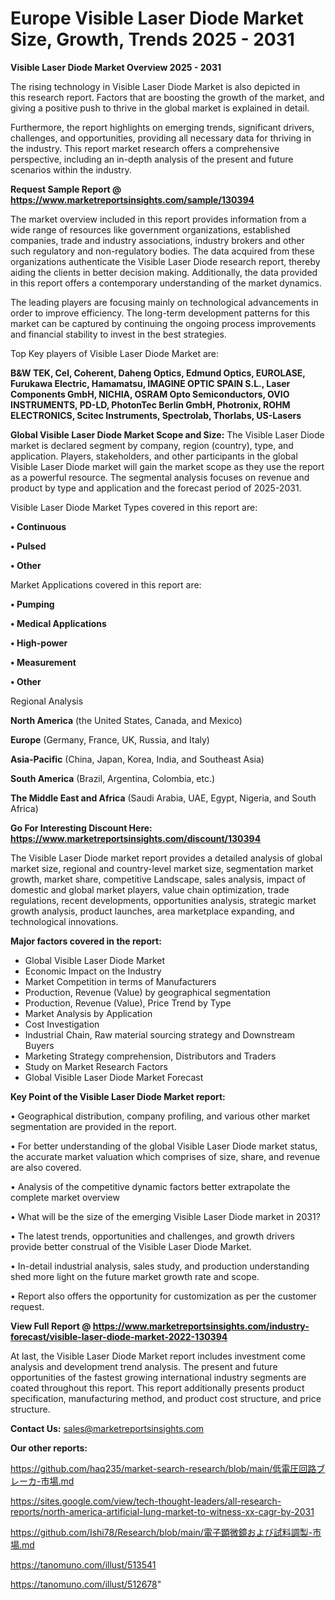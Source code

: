 # Europe Visible Laser Diode Market Size, Growth, Trends 2025 - 2031

<Strong> Visible Laser Diode Market Overview 2025 - 2031</strong>

The rising technology in Visible Laser Diode Market is also depicted in this research report. Factors that are boosting the growth of the market, and giving a positive push to thrive in the global market is explained in detail.

Furthermore, the report highlights on emerging trends, significant drivers, challenges, and opportunities, providing all necessary data for thriving in the industry. This report market research offers a comprehensive perspective, including an in-depth analysis of the present and future scenarios within the industry.

<strong>Request Sample Report @ <a href=https://www.marketreportsinsights.com/sample/130394>https://www.marketreportsinsights.com/sample/130394</a></strong>

The market overview included in this report provides information from a wide range of resources like government organizations, established companies, trade and industry associations, industry brokers and other such regulatory and non-regulatory bodies. The data acquired from these organizations authenticate the Visible Laser Diode research report, thereby aiding the clients in better decision making. Additionally, the data provided in this report offers a contemporary understanding of the market dynamics.

The leading players are focusing mainly on technological advancements in order to improve efficiency. The long-term development patterns for this market can be captured by continuing the ongoing process improvements and financial stability to invest in the best strategies.

Top Key players of Visible Laser Diode Market are:

<strong>B&W TEK, Cel, Coherent, Daheng Optics, Edmund Optics, EUROLASE, Furukawa Electric, Hamamatsu, IMAGINE OPTIC SPAIN S.L., Laser Components GmbH, NICHIA, OSRAM Opto Semiconductors, OVIO INSTRUMENTS, PD-LD, PhotonTec Berlin GmbH, Photronix, ROHM ELECTRONICS, Scitec Instruments, Spectrolab, Thorlabs, US-Lasers</strong>

<strong><b>Global Visible Laser Diode Market Scope and Size:</b></strong>
The Visible Laser Diode market is declared segment by company, region (country), type, and application. Players, stakeholders, and other participants in the global Visible Laser Diode market will gain the market scope as they use the report as a powerful resource. The segmental analysis focuses on revenue and product by type and application and the forecast period of 2025-2031.

Visible Laser Diode Market Types covered in this report are:

<strong>• Continuous

• Pulsed

• Other</strong>

Market Applications covered in this report are:

<strong>• Pumping

• Medical Applications

• High-power

• Measurement

• Other</strong> 

Regional Analysis

<strong>North America</strong> (the United States, Canada, and Mexico)

<strong>Europe</strong> (Germany, France, UK, Russia, and Italy)

<strong>Asia-Pacific</strong> (China, Japan, Korea, India, and Southeast Asia)

<strong>South America</strong> (Brazil, Argentina, Colombia, etc.)

<strong>The Middle East and Africa</strong> (Saudi Arabia, UAE, Egypt, Nigeria, and South Africa)

<strong>Go For Interesting Discount Here: <a href=https://www.marketreportsinsights.com/discount/130394>https://www.marketreportsinsights.com/discount/130394</a></strong>

The Visible Laser Diode market report provides a detailed analysis of global market size, regional and country-level market size, segmentation market growth, market share, competitive Landscape, sales analysis, impact of domestic and global market players, value chain optimization, trade regulations, recent developments, opportunities analysis, strategic market growth analysis, product launches, area marketplace expanding, and technological innovations.

<strong><b>Major factors covered in the report:</b></strong>
<ul>
  <li>Global Visible Laser Diode Market </li>
  <li>Economic Impact on the Industry</li>
  <li>Market Competition in terms of Manufacturers</li>
  <li>Production, Revenue (Value) by geographical segmentation</li>
  <li>Production, Revenue (Value), Price Trend by Type</li>
  <li>Market Analysis by Application</li>
  <li>Cost Investigation</li>
  <li>Industrial Chain, Raw material sourcing strategy and Downstream Buyers</li>
  <li>Marketing Strategy comprehension, Distributors and Traders</li>
  <li>Study on Market Research Factors</li>
  <li>Global Visible Laser Diode Market Forecast</li>
</ul>

<strong><b>Key Point of the Visible Laser Diode Market report:</b></strong>

• Geographical distribution, company profiling, and various other market segmentation are provided in the report.

• For better understanding of the global Visible Laser Diode market status, the accurate market valuation which comprises of size, share, and revenue are also covered.

• Analysis of the competitive dynamic factors better extrapolate the complete market overview

• What will be the size of the emerging Visible Laser Diode market in 2031?

• The latest trends, opportunities and challenges, and growth drivers provide better construal of the Visible Laser Diode Market.

• In-detail industrial analysis, sales study, and production understanding shed more light on the future market growth rate and scope.

• Report also offers the opportunity for customization as per the customer request.

<strong><b>View Full Report @ <a href=https://www.marketreportsinsights.com/industry-forecast/visible-laser-diode-market-2022-130394>https://www.marketreportsinsights.com/industry-forecast/visible-laser-diode-market-2022-130394</a></b></strong>


At last, the Visible Laser Diode Market report includes investment come analysis and development trend analysis. The present and future opportunities of the fastest growing international industry segments are coated throughout this report. This report additionally presents product specification, manufacturing method, and product cost structure, and price structure.

<strong>Contact Us:</strong>
sales@marketreportsinsights.com

<strong>Our other reports:</strong>

<a href=https://github.com/haq235/market-search-research/blob/main/低電圧回路ブレーカ-市場.md>https://github.com/haq235/market-search-research/blob/main/低電圧回路ブレーカ-市場.md</a>

<a href=https://sites.google.com/view/tech-thought-leaders/all-research-reports/north-america-artificial-lung-market-to-witness-xx-cagr-by-2031>https://sites.google.com/view/tech-thought-leaders/all-research-reports/north-america-artificial-lung-market-to-witness-xx-cagr-by-2031</a>

<a href=https://github.com/Ishi78/Research/blob/main/電子顕微鏡および試料調製-市場.md>https://github.com/Ishi78/Research/blob/main/電子顕微鏡および試料調製-市場.md</a>

<a href=https://tanomuno.com/illust/513541>https://tanomuno.com/illust/513541</a>

<a href=https://tanomuno.com/illust/512678>https://tanomuno.com/illust/512678</a>"
